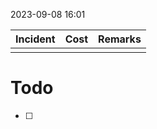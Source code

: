 2023-09-08 16:01

| Incident | Cost | Remarks |
| -------- | ---- | ------- |
|          |      |         |


# Todo
- [ ] 